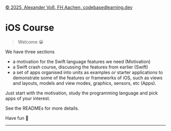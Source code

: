 [© 2025, Alexander Voß, FH Aachen, codebasedlearning.dev](mailto:info@codebasedlearning.dev)

# iOS Course

> Welcome 😀

We have three sections 
- a motivation for the Swift language features we need (Motivation) 
- a Swift crash course, discussing the features from earlier (Swift) 
- a set of apps organised into units as examples or starter applications to demonstrate some of the features or frameworks of iOS, such as views and layouts, models and view modes, graphics, sensors, etc (Apps).

Just start with the motivation, study the programming language and pick apps of your interest.

See the READMEs for more details.

Have fun 🎂

---
